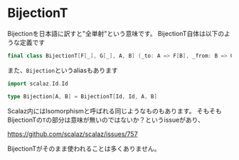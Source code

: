 # BijectionT

Bijectionを日本語に訳すと"全単射"という意味です。
BijectionT自体は以下のような定義です

```scala mdoc:silent
final class BijectionT[F[_], G[_], A, B] (_to: A => F[B], _from: B => G[A])
```

また、`Bijection`というaliasもあります

```scala mdoc:invisible
import scalaz.Id.Id
```

```scala mdoc:silent
type Bijection[A, B] = BijectionT[Id, Id, A, B]
```

Scalaz内にはIsomorphismと呼ばれる同じようなものもあります。
そもそもBijectionTの`T`の部分は意味が無いのではないか？というissueがあり、

https://github.com/scalaz/scalaz/issues/757

BijectionTがそのまま使われることは多くありません。
